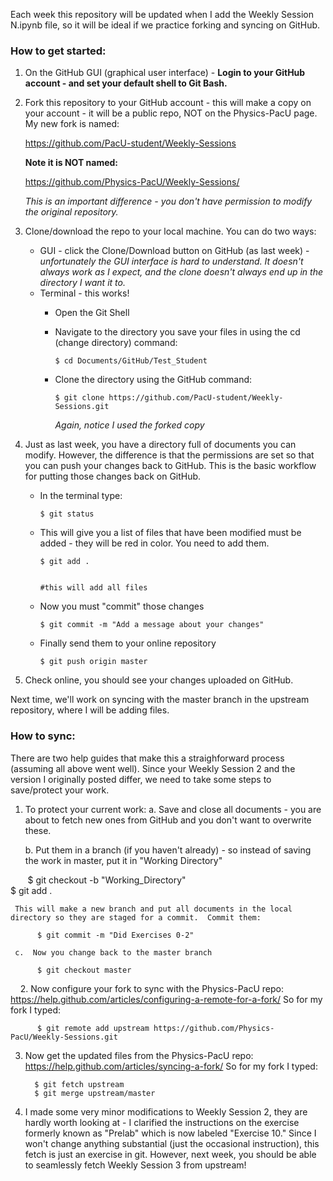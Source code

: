 Each week this repository will be updated when I add the Weekly Session N.ipynb file, so it will be ideal if we practice forking and syncing on GitHub.

### How to get started:

1.  On the GitHub GUI (graphical user interface) - __Login to your GitHub account - and set your default shell to Git Bash.__  

2.  Fork this repository to your GitHub account - this will make a copy on your account - it will be a public repo, 
    NOT on the Physics-PacU page.  My new fork is named: 

    https://github.com/PacU-student/Weekly-Sessions 

    __Note it is NOT named:__

    https://github.com/Physics-PacU/Weekly-Sessions/
    
    *This is an important difference - you don't have permission to modify the original repository.*
   
3.  Clone/download the repo to your local machine.  You can do two ways:
    * GUI - click the Clone/Download button on GitHub (as last week) - *unfortunately the GUI interface is hard to understand.  It doesn't always work as I expect, and the clone doesn't always end up in the directory I want it to.*
    * Terminal - this works!  
       * Open the Git Shell
       * Navigate to the directory you save your files in using the cd (change directory) command: 
       
             $ cd Documents/GitHub/Test_Student
       * Clone the directory using the GitHub command: 
       
             $ git clone https://github.com/PacU-student/Weekly-Sessions.git
         
         *Again, notice I used the forked copy*

4.  Just as last week, you have a directory full of documents you can modify.  However, the difference is that the permissions are set so that you can push your changes back to GitHub.  This is the basic workflow for putting those changes back on GitHub.

    * In the terminal type:
    
          $ git status
    * This will give you a list of files that have been modified must be added - they will be red in color.  You need to add them.  
    
          $ git add .   
          
          
          #this will add all files
    * Now you must "commit" those changes 
   
          $ git commit -m "Add a message about your changes"
      
    * Finally send them to your online repository
    
          $ git push origin master
     
4.  Check online, you should see your changes uploaded on GitHub.

Next time, we'll work on syncing with the master branch in the upstream repository, where I will be adding files.

### How to sync:
There are two help guides that make this a straighforward process (assuming all above went well).  Since your Weekly Session 2 and the version I originally posted differ, we need to take some steps to save/protect your work.

1.  To protect your current work: 
    a.  Save and close all documents - you are about to fetch new ones from GitHub and you don't want to overwrite these.
    
    b.  Put them in a branch (if you haven't already) - so instead of saving the work in master, put it in "Working Directory"
    
    
             $ git checkout -b "Working_Directory"  
             $ git add .                            
        
     This will make a new branch and put all documents in the local directory so they are staged for a commit.  Commit them:
     
          $ git commit -m "Did Exercises 0-2"
     
     c.  Now you change back to the master branch
     
          $ git checkout master
    
2.  Now configure your fork to sync with the Physics-PacU repo: 
    https://help.github.com/articles/configuring-a-remote-for-a-fork/
    So for my fork I typed: 
    
          $ git remote add upstream https://github.com/Physics-PacU/Weekly-Sessions.git
      
3.  Now get the updated files from the Physics-PacU repo:
    https://help.github.com/articles/syncing-a-fork/
    So for my fork I typed: 
    
          $ git fetch upstream
          $ git merge upstream/master
    
4.  I made some very minor modifications to Weekly Session 2, they are hardly worth looking at - I clarified the instructions on the exercise formerly known as "Prelab" which is now labeled "Exercise 10."  Since I won't change anything substantial (just the occasional instruction), this fetch is just an exercise in git.  However, next week, you should be able to seamlessly fetch Weekly Session 3 from upstream!
